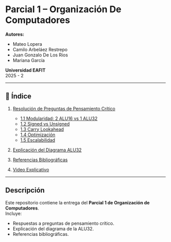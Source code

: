 # Parcial 1 – Organización De Computadores  

**Autores:**  
- Mateo Lopera  
- Camilo Arbeláez Restrepo  
- Juan Gonzalo De Los Rios  
- Mariana García   

**Universidad EAFIT**  
2025 - 2  

---

## 📑 Índice  

1. [Resolución de Preguntas de Pensamiento Crítico](respuestas.md)  
   - [1.1 Modularidad: 2 ALU16 vs 1 ALU32](respuestas.md#11-modularidad-comparación-entre-2-alu16-y-1-alu32)  
   - [1.2 Signed vs Unsigned](respuestas.md#12-soporte-para-operaciones-con-signo-signed-y-sin-signo-unsigned)  
   - [1.3 Carry Lookahead](respuestas.md#13-propagación-de-acarreo-carry-lookahead)  
   - [1.4 Optimización](respuestas.md#14-optimización-para-reducir-el-número-de-compuertas)  
   - [1.5 Escalabilidad](respuestas.md#15-escalabilidad-a-64-o-128-bits)  

2. [Explicación del Diagrama ALU32](diagrama.md)  

3. [Referencias Bibliográficas](referencias.md)
4. [Video Explicativo](https://youtu.be/K2LyZlfiFHE)  

---

##  Descripción  

Este repositorio contiene la entrega del **Parcial 1 de Organización de Computadores**.  
Incluye:  
- Respuestas a preguntas de pensamiento crítico.  
- Explicación del diagrama de la ALU32.  
- Referencias bibliográficas.  
